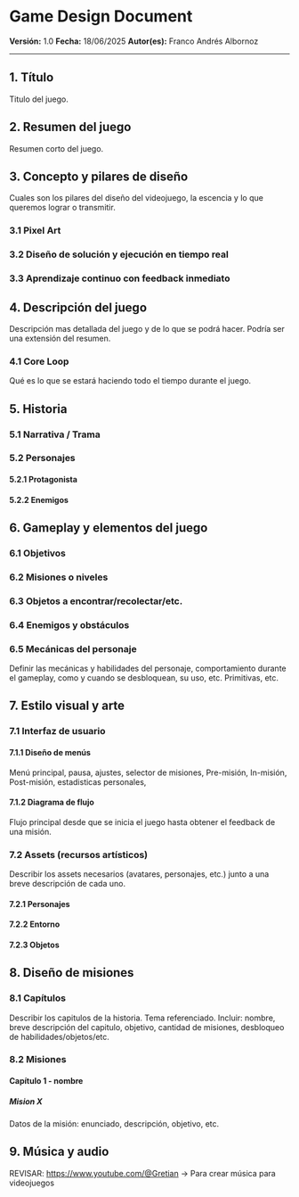 # Game Design Document

**Versión:** 1.0
**Fecha:** 18/06/2025
**Autor(es):** Franco Andrés Albornoz

---

## 1. Título
Titulo del juego.
## 2. Resumen del juego
Resumen corto del juego.

## 3. Concepto y pilares de diseño
Cuales son los pilares del diseño del videojuego, la escencia y lo que queremos lograr o transmitir.
### 3.1 Pixel Art
### 3.2 Diseño de solución y ejecución en tiempo real
### 3.3 Aprendizaje continuo con feedback inmediato

## 4. Descripción del juego
Descripción mas detallada del juego y de lo que se podrá hacer. Podría ser una extensión del resumen.
### 4.1 Core Loop
Qué es lo que se estará haciendo todo el tiempo durante el juego.

## 5. Historia
### 5.1 Narrativa / Trama
### 5.2 Personajes
#### 5.2.1 Protagonista
#### 5.2.2 Enemigos

## 6. Gameplay y elementos del juego
### 6.1 Objetivos
### 6.2 Misiones o niveles
### 6.3 Objetos a encontrar/recolectar/etc.
### 6.4 Enemigos y obstáculos
### 6.5 Mecánicas del personaje
Definir las mecánicas y habilidades del personaje, comportamiento durante el gameplay, como y cuando se desbloquean, su uso, etc. Primitivas, etc.

## 7. Estilo visual y arte
### 7.1 Interfaz de usuario
#### 7.1.1 Diseño de menús
Menú principal, pausa, ajustes, selector de misiones, Pre-misión, In-misión, Post-misión, estadisticas personales,
#### 7.1.2 Diagrama de flujo
Flujo principal desde que se inicia el juego hasta obtener el feedback de una misión.

### 7.2 Assets (recursos artísticos)
Describir los assets necesarios (avatares, personajes, etc.) junto a una breve descripción de cada uno.
#### 7.2.1 Personajes
#### 7.2.2 Entorno
#### 7.2.3 Objetos

## 8. Diseño de misiones
### 8.1 Capítulos
Describir los capitulos de la historia. Tema referenciado. Incluir: nombre, breve descripción del capitulo, objetivo, cantidad de misiones, desbloqueo de habilidades/objetos/etc.

### 8.2 Misiones
#### Capítulo 1 - **nombre**
##### Mision X
Datos de la misión: enunciado, descripción, objetivo, etc.

## 9. Música y audio
REVISAR: https://www.youtube.com/@Gretian -> Para crear música para videojuegos
